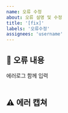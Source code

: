 ```yaml
---
name: 오류 수정
about: 오류 설명 및 수정
title: '[fix]'
labels: '오류수정'
assignees: 'username'
---
```


## 🤔 오류 내용

에러로그 함께 입력  
<br>

## ⚠ 에러 캡쳐

<br>
